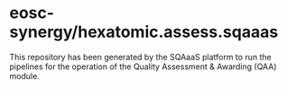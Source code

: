 # eosc-synergy/hexatomic.assess.sqaaas
This repository has been generated by the SQAaaS platform to run the pipelines
for the operation of the
Quality Assessment & Awarding (QAA)
module.